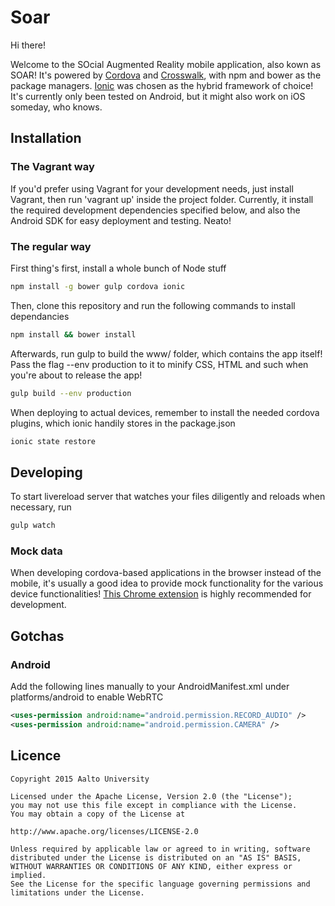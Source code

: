 # Soar

Hi there!

Welcome to the SOcial Augmented Reality mobile application, also kown as SOAR! It's powered by [Cordova](https://cordova.apache.org/) and
[Crosswalk](https://crosswalk-project.org/), with npm and bower as the package managers. [Ionic](http://ionicframework.com/)
was chosen as the hybrid framework of choice! It's currently only been tested on Android, but it might also work on iOS someday, who knows.

## Installation

### The Vagrant way

If you'd prefer using Vagrant for your development needs, just install
Vagrant, then run 'vagrant up' inside the project folder. Currently, it
install the required development dependencies specified below, and also the Android SDK for easy deployment and testing. Neato!

### The regular way

First thing's first, install a whole bunch of Node stuff

```sh
npm install -g bower gulp cordova ionic

```

Then, clone this repository and run the following commands to install dependancies

```sh
npm install && bower install

```

Afterwards, run gulp to build the www/ folder, which contains the app itself! Pass the flag --env production
to it to minify CSS, HTML and such when you're about to release the app!

```sh
gulp build --env production

```

When deploying to actual devices, remember to install the needed cordova plugins, which ionic handily stores in the package.json

```sh
ionic state restore

```

## Developing

To start livereload server that watches your files diligently and reloads when necessary, run

```sh
gulp watch

```

### Mock data

When developing cordova-based applications in the browser instead of the mobile, it's usually a good idea to provide mock functionality for the various device functionalities! [This Chrome extension](https://github.com/pbernasconi/chrome-cordova) is highly recommended for development.

## Gotchas

### Android

Add the following lines manually to your AndroidManifest.xml under platforms/android to enable WebRTC

```xml
<uses-permission android:name="android.permission.RECORD_AUDIO" />
<uses-permission android:name="android.permission.CAMERA" />
```

Licence
-------

```
Copyright 2015 Aalto University

Licensed under the Apache License, Version 2.0 (the "License");
you may not use this file except in compliance with the License.
You may obtain a copy of the License at

http://www.apache.org/licenses/LICENSE-2.0

Unless required by applicable law or agreed to in writing, software
distributed under the License is distributed on an "AS IS" BASIS,
WITHOUT WARRANTIES OR CONDITIONS OF ANY KIND, either express or implied.
See the License for the specific language governing permissions and
limitations under the License.
```
